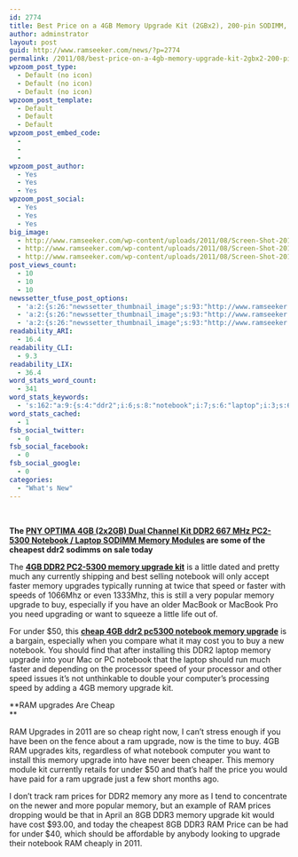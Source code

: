```yaml
---
id: 2774
title: Best Price on a 4GB Memory Upgrade Kit (2GBx2), 200-pin SODIMM, DDR2 PC2-5300 memory module
author: adminstrator
layout: post
guid: http://www.ramseeker.com/news/?p=2774
permalink: /2011/08/best-price-on-a-4gb-memory-upgrade-kit-2gbx2-200-pin-sodimm-ddr2-pc2-5300-memory-module/
wpzoom_post_type:
  - Default (no icon)
  - Default (no icon)
  - Default (no icon)
wpzoom_post_template:
  - Default
  - Default
  - Default
wpzoom_post_embed_code:
  - 
  - 
  - 
wpzoom_post_author:
  - Yes
  - Yes
  - Yes
wpzoom_post_social:
  - Yes
  - Yes
  - Yes
big_image:
  - http://www.ramseeker.com/wp-content/uploads/2011/08/Screen-Shot-2011-08-31-at-12.03.26-PM.png
  - http://www.ramseeker.com/wp-content/uploads/2011/08/Screen-Shot-2011-08-31-at-12.03.26-PM.png
  - http://www.ramseeker.com/wp-content/uploads/2011/08/Screen-Shot-2011-08-31-at-12.03.26-PM.png
post_views_count:
  - 10
  - 10
  - 10
newssetter_tfuse_post_options:
  - 'a:2:{s:26:"newssetter_thumbnail_image";s:93:"http://www.ramseeker.com/wp-content/uploads/2011/08/Screen-Shot-2011-08-31-at-12.03.26-PM.png";s:24:"newssetter_disable_image";s:4:"true";}'
  - 'a:2:{s:26:"newssetter_thumbnail_image";s:93:"http://www.ramseeker.com/wp-content/uploads/2011/08/Screen-Shot-2011-08-31-at-12.03.26-PM.png";s:24:"newssetter_disable_image";s:4:"true";}'
  - 'a:2:{s:26:"newssetter_thumbnail_image";s:93:"http://www.ramseeker.com/wp-content/uploads/2011/08/Screen-Shot-2011-08-31-at-12.03.26-PM.png";s:24:"newssetter_disable_image";s:4:"true";}'
readability_ARI:
  - 16.4
readability_CLI:
  - 9.3
readability_LIX:
  - 36.4
word_stats_word_count:
  - 341
word_stats_keywords:
  - 's:162:"a:9:{s:4:"ddr2";i:6;s:8:"notebook";i:7;s:6:"laptop";i:3;s:6:"memory";i:12;s:7:"upgrade";i:10;s:6:"faster";i:3;s:8:"upgrades";i:4;s:5:"speed";i:4;s:5:"cheap";i:3;}";'
word_stats_cached:
  - 1
fsb_social_twitter:
  - 0
fsb_social_facebook:
  - 0
fsb_social_google:
  - 0
categories:
  - "What's New"
---
```

&nbsp;

**The [PNY OPTIMA 4GB (2x2GB) Dual Channel Kit DDR2 667 MHz PC2-5300 Notebook / Laptop SODIMM Memory Modules][1] are some of the cheapest ddr2 sodimms on sale today**

The **[4GB DDR2 PC2-5300 memory upgrade kit][2]** is a little dated and pretty much any currently shipping and best selling notebook will only accept faster memory upgrades typically running at twice that speed or faster with speeds of 1066Mhz or even 1333Mhz, this is still a very popular memory upgrade to buy, especially if you have an older MacBook or MacBook Pro you need upgrading or want to squeeze a little life out of.

For under $50, this **[cheap 4GB ddr2 pc5300 notebook memory upgrade][2]** is a bargain, especially when you compare what it may cost you to buy a new notebook. You should find that after installing this DDR2 laptop memory upgrade into your Mac or PC notebook that the laptop should run much faster and depending on the processor speed of your processor and other speed issues it&#8217;s not unthinkable to double your computer&#8217;s processing speed by adding a 4GB memory upgrade kit.

**RAM upgrades Are Cheap  
**

RAM Upgrades in 2011 are so cheap right now, I can&#8217;t stress enough if you have been on the fence about a ram upgrade, now is the time to buy. 4GB RAM upgrades kits, regardless of what notebook computer you want to install this memory upgrade into have never been cheaper. This memory module kit currently retails for under $50 and that&#8217;s half the price you would have paid for a ram upgrade just a few short months ago.

I don&#8217;t track ram prices for DDR2 memory any more as I tend to concentrate on the newer and more popular memory, but an example of RAM prices dropping would be that in April an 8GB DDR3 memory upgrade kit would have cost $93.00, and today the cheapest 8GB DDR3 RAM Price can be had for under $40, which should be affordable by anybody looking to upgrade their notebook RAM cheaply in 2011.

 [1]: http://www.amazon.com/gp/product/B000T8WN8U/ref=as_li_ss_tl?ie=UTF8&tag=ramseeker-20&linkCode=as2&camp=217145&creative=399369&creativeASIN=B000T8WN8U
 [2]: http://www.ramseeker.com/crucial
